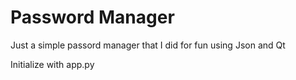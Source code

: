 # Password Manager
 Just a simple passord manager that I did for fun using Json and Qt
 
 Initialize with app.py
